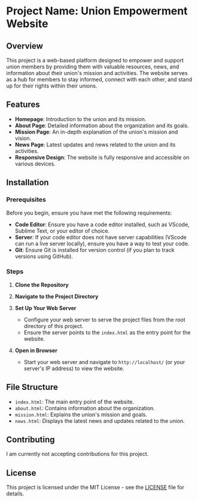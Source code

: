 # Project Name: Union Empowerment Website

## Overview

This project is a web-based platform designed to empower and support union members by providing them with valuable resources, news, and information about their union's mission and activities. The website serves as a hub for members to stay informed, connect with each other, and stand up for their rights within their unions.

## Features

- **Homepage**: Introduction to the union and its mission.
- **About Page**: Detailed information about the organization and its goals.
- **Mission Page**: An in-depth explanation of the union's mission and vision.
- **News Page**: Latest updates and news related to the union and its activities.
- **Responsive Design**: The website is fully responsive and accessible on various devices.

## Installation

### Prerequisites

Before you begin, ensure you have met the following requirements:

- **Code Editor**: Ensure you have a code editor installed, such as VScode, Sublime Text, or your editor of choice.
- **Server**: If your code editor does not have server capabilities (VScode can run a live server locally), ensure you have a way to test your code.
- **Git**: Ensure Git is installed for version control (if you plan to track versions using GitHub).

### Steps

1. **Clone the Repository**

2. **Navigate to the Project Directory**

3. **Set Up Your Web Server**

   - Configure your web server to serve the project files from the root directory of this project.
   - Ensure the server points to the `index.html` as the entry point for the website.

4. **Open in Browser**

   - Start your web server and navigate to `http://localhost/` (or your server's IP address) to view the website.

## File Structure

- `index.html`: The main entry point of the website.
- `about.html`: Contains information about the organization.
- `mission.html`: Explains the union's mission and goals.
- `news.html`: Displays the latest news and updates related to the union.

## Contributing

I am currently not accepting contributions for this project.

## License

This project is licensed under the MIT License - see the [LICENSE](LICENSE) file for details.

